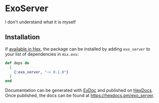 # ExoServer

I don't understand what it is myself

## Installation

If [available in Hex](https://hex.pm/docs/publish), the package can be installed
by adding `exo_server` to your list of dependencies in `mix.exs`:

```elixir
def deps do
  [
    {:exo_server, "~> 0.1.0"}
  ]
end
```

Documentation can be generated with [ExDoc](https://github.com/elixir-lang/ex_doc)
and published on [HexDocs](https://hexdocs.pm). Once published, the docs can
be found at <https://hexdocs.pm/exo_server>.

